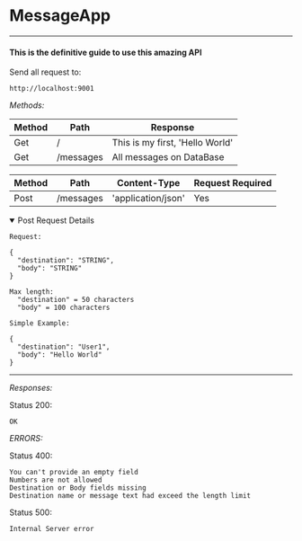 # MessageApp
***
#### This is the definitive guide to use this amazing API
 
Send all request to: 
```
http://localhost:9001
```
*Methods:*

|  Method | Path  | Response  |   
|---|---|---|
|   Get| /  |  This is my first, 'Hello World' |   |  
|   Get| /messages  | All messages on DataBase 

|  Method | Path  | Content-Type  |  Request Required|
|---|---|---|---|
| Post  |  /messages | 'application/json'  |Yes

<details open><summary> Post Request Details</summary> 

```
Request: 

{
  "destination": "STRING",
  "body": "STRING"
}

Max length:
  "destination" = 50 characters
  "body" = 100 characters

Simple Example: 

{
  "destination": "User1",
  "body": "Hello World"
}
```
</details>

***

*Responses:*

Status 200:
```
OK
```

*ERRORS:* 

Status 400:
```
You can't provide an empty field
Numbers are not allowed
Destination or Body fields missing
Destination name or message text had exceed the length limit
```
Status 500:
```
Internal Server error
```
